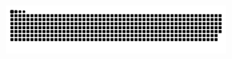 
<picture>
  <source media="(prefers-color-scheme: dark)" srcset="https://raw.githubusercontent.com/ratansagar/ratansagar/output/github-snake-dark.svg" />
  <source media="(prefers-color-scheme: light)" srcset="https://raw.githubusercontent.com/ratansagar/ratansagar/output/github-snake.svg" />
  <img alt="github-snake" src="https://raw.githubusercontent.com/ratansagar/ratansagar/output/github-snake.svg" />
</picture>
